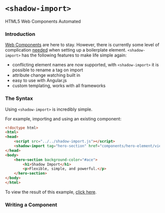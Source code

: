 `<shadow-import>`
=================

HTML5 Web Components Automated

### Introduction

[Web Components](http://webcomponents.org/) are here to stay. However, there is currently some level of complication [needed](http://webcomponents.org/resources/) when setting up a boilerplate element. `<shadow-import>` has the following features to make life simple again:

- conflicting element names are now supported, with `<shadow-import>` it is possible to rename a tag on import
- attribute change watching built in
- easy to use with Angular.js
- custom templating, works with all frameworks

### The Syntax

Using `<shadow-import>` is incredibly simple.

For example, importing and using an existing component:

```html
<!doctype html>
<html>
<head>
    <script src="../../shadow-import.js"></script>
    <shadow-import tag="hero-section" href="components/hero-element/view.html"></shadow-import>
</head>
<body>
    <hero-section background-color="#ace">
        <h1>Shadow Import</h1>
        <p>Flexible, simple, and powerful.</p>
    </hero-section>
</body>
</html>
```

To view the result of this example, [click here](http://nateferrero.github.io/shadow-import/examples/hero/).

### Writing a Component


